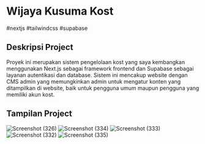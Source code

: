 # Wijaya Kusuma Kost

#nextjs #tailwindcss #supabase

## Deskripsi Project
Proyek ini merupakan sistem pengelolaan kost yang saya kembangkan menggunakan Next.js sebagai framework frontend dan Supabase sebagai layanan autentikasi dan database. Sistem ini mencakup website dengan CMS admin yang memungkinkan admin untuk mengatur konten yang ditampilkan di website, baik untuk pengguna umum maupun pengguna yang memiliki akun kost.

## Tampilan Project
![Screenshot (326)](https://github.com/baicorp/Wijaya-kusuma-kost/assets/79925391/037f414f-98f4-42d5-8c78-cb94f1680994)
![Screenshot (334)](https://github.com/baicorp/Wijaya-kusuma-kost/assets/79925391/2b751e91-17be-45b3-b289-228c03d94348)
![Screenshot (333)](https://github.com/baicorp/Wijaya-kusuma-kost/assets/79925391/063f744e-b4a4-40b3-8943-e4c95560b7fb)
![Screenshot (332)](https://github.com/baicorp/Wijaya-kusuma-kost/assets/79925391/feb7b200-3833-469b-abf5-16b0368043e8)
![Screenshot (335)](https://github.com/baicorp/Wijaya-kusuma-kost/assets/79925391/b825d3ec-eac1-4f5e-b5d0-768fb76e83f7)
